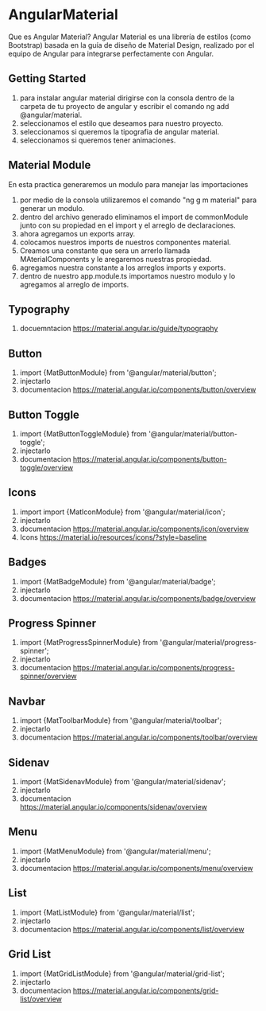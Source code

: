 # AngularMaterial
Que es Angular Material? Angular Material es una librería de estilos (como Bootstrap) basada en la guía de diseño de Material Design, realizado por el equipo de Angular para integrarse perfectamente con Angular.

## Getting Started
1) para instalar angular material dirigirse con la consola dentro de la carpeta de tu proyecto de angular y escribir el comando
ng add @angular/material.
2) seleccionamos el estilo que deseamos para nuestro proyecto.
3) seleccionamos si queremos la tipografia de angular material.
4) seleccionamos si queremos tener animaciones.

## Material Module
En esta practica generaremos un modulo para manejar las importaciones 

1) por medio de la consola utilizaremos el comando "ng g m material" para generar un modulo.
2) dentro del archivo generado eliminamos el import de commonModule junto con su propiedad en el import y el arreglo de declaraciones.
3) ahora agregamos un exports array.
4) colocamos nuestros imports de nuestros componentes material.
5) Creamos una constante que sera un arrerlo llamada MAterialComponents y le aregaremos nuestras propiedad.
6) agregamos nuestra constante a los arreglos imports y exports.
7) dentro de nuestro app.module.ts importamos nuestro modulo y lo agregamos al arreglo de imports.

## Typography
1) docuemntacion https://material.angular.io/guide/typography

## Button
1) import {MatButtonModule} from '@angular/material/button';
2) injectarlo
3) documentacion https://material.angular.io/components/button/overview

## Button Toggle
1) import {MatButtonToggleModule} from '@angular/material/button-toggle';
2) injectarlo
3) documentacion https://material.angular.io/components/button-toggle/overview

## Icons
1) import import {MatIconModule} from '@angular/material/icon';
2) injectarlo
3) documentacion https://material.angular.io/components/icon/overview
4) Icons https://material.io/resources/icons/?style=baseline

## Badges
1) import {MatBadgeModule} from '@angular/material/badge';
2) injectarlo
3) documentacion https://material.angular.io/components/badge/overview

## Progress Spinner
1) import {MatProgressSpinnerModule} from '@angular/material/progress-spinner';
2) injectarlo
3) documentacion https://material.angular.io/components/progress-spinner/overview

## Navbar
1) import {MatToolbarModule} from '@angular/material/toolbar';
2) injectarlo
3) documentacion https://material.angular.io/components/toolbar/overview

## Sidenav
1) import {MatSidenavModule} from '@angular/material/sidenav';
2) injectarlo
3) documentacion https://material.angular.io/components/sidenav/overview

## Menu
1) import {MatMenuModule} from '@angular/material/menu';
2) injectarlo
3) documentacion https://material.angular.io/components/menu/overview

## List
1) import {MatListModule} from '@angular/material/list';
2) injectarlo
3) documentacion https://material.angular.io/components/list/overview

## Grid List
1) import {MatGridListModule} from '@angular/material/grid-list';
2) injectarlo
3) documentacion https://material.angular.io/components/grid-list/overview


